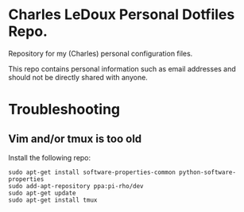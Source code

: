 # Charles LeDoux Personal Dotfiles Repo.

Repository for my (Charles) personal configuration files.

This repo contains personal information such as email addresses and should
not be directly shared with anyone.

# Troubleshooting

## Vim and/or tmux is too old
Install the following repo:

    sudo apt-get install software-properties-common python-software-properties
    sudo add-apt-repository ppa:pi-rho/dev
    sudo apt-get update
    sudo apt-get install tmux

